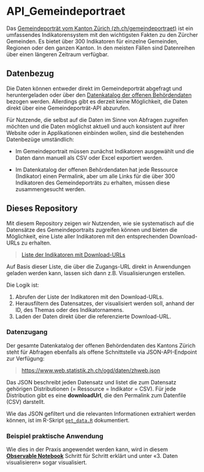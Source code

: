# API_Gemeindeportraet

Das [Gemeindeporträt vom Kanton Zürich (zh.ch/gemeindeportraet)](https://zh.ch/gemeindeportraet) ist ein umfassendes Indikatorensystem mit den wichtigsten Fakten zu den Zürcher Gemeinden. Es bietet über 300 Indikatoren für einzelne Gemeinden, Regionen oder den ganzen Kanton. In den meisten Fällen sind Datenreihen über einen längeren Zeitraum verfügbar.

## Datenbezug
Die Daten können entweder direkt im Gemeindeporträt abgefragt und heruntergeladen oder über den [Datenkatalog der offenen Behördendaten]( https://www.zh.ch/de/politik-staat/statistik-daten/datenkatalog.html#/?q=gemeindeportraet) bezogen werden. Allerdings gibt es derzeit keine Möglichkeit, die Daten direkt über eine Gemeindeporträt-API abzurufen.

Für Nutzende, die selbst auf die Daten im Sinne von Abfragen zugreifen möchten und die Daten möglichst aktuell und auch konsistent auf ihrer Website oder in Applikationen einbinden wollen, sind die bestehenden Datenbezüge umständlich:

- Im Gemeindeportrait müssen zunächst Indikatoren ausgewählt und die Daten dann manuell als CSV oder Excel exportiert werden.

- Im Datenkatalog der offenen Behördendaten hat jede Ressource (Indikator) einen Permalink, aber um alle Links für die über 300 Indikatoren des Gemeindeporträts zu erhalten, müssen diese zusammengesucht werden.

## Dieses Repository
Mit diesem Repository zeigen wir Nutzenden, wie sie systematisch auf die Datensätze des Gemeindeportraits zugreifen können und bieten die Möglichkeit, eine Liste aller Indikatoren mit den entsprechenden Download-URLs zu erhalten. 

> [Liste der Indikatoren mit Download-URLs](https://github.com/statistikZH/API_Gemeindeportraet/blob/main/output/gpzh_dataset_overview.csv)

Auf Basis dieser Liste, die über die Zugangs-URL direkt in Anwendungen geladen werden kann, lassen sich dann z.B. Visualisierungen erstellen. 

Die Logik ist:

1. Abrufen der Liste der Indikatoren mit den Download-URLs.
2. Herausfiltern des Datensatzes, der visualisiert werden soll, anhand der ID, des Themas oder des Indikatornamens.
3. Laden der Daten direkt über die referenzierte Download-URL.


### Datenzugang
Der gesamte Datenkatalog der offenen Behördendaten des Kantons Zürich steht für Abfragen ebenfalls als offene Schnittstelle via JSON-API-Endpoint zur Verfügung:

> https://www.web.statistik.zh.ch/ogd/daten/zhweb.json

Das JSON beschreibt jeden Datensatz und listet die zum Datensatz gehörigen Distributionen (= Ressource = Indikator = CSV). Für jede Distribution gibt es eine **downloadUrl**, die den Permalink zum Datenfile (CSV) darstellt.

Wie das JSON gefiltert und die relevanten Informationen extrahiert werden können, ist im R-Skript [`get_data.R`](https://github.com/statistikZH/API_Gemeindeportraet/blob/main/get_data.R) dokumentiert.

### Beispiel praktische Anwendung
Wie dies in der Praxis angewendet werden kann, wird in diesem [**Observable Notebook**](https://observablehq.com/@statistikzh/gemeindeportrat-data-access) Schritt für Schritt erklärt und unter «3. Daten visualisieren» sogar visualisiert.
